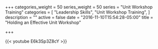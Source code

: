 +++
categories_weight = 50
series_weight = 50
series = "Unit Workshop Training"
categories = [
  "Leadership Skills",
  "Unit Workshop Training",
]
description = ""
active = false
date = "2016-11-10T15:54:28-05:00"
title = "Holding an Effective Unit Workshop"

+++

{{< youtube E6k3Sp3Z8cY >}}

